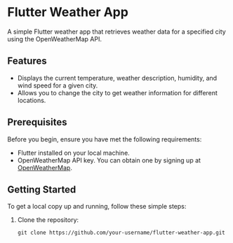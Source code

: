 # Flutter Weather App

A simple Flutter weather app that retrieves weather data for a specified city using the OpenWeatherMap API.

## Features

- Displays the current temperature, weather description, humidity, and wind speed for a given city.
- Allows you to change the city to get weather information for different locations.

## Prerequisites

Before you begin, ensure you have met the following requirements:

- Flutter installed on your local machine.
- OpenWeatherMap API key. You can obtain one by signing up at [OpenWeatherMap](https://openweathermap.org/).

## Getting Started

To get a local copy up and running, follow these simple steps:

1. Clone the repository:

   ```shell
   git clone https://github.com/your-username/flutter-weather-app.git
